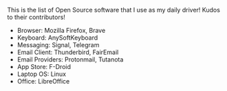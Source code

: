 This is the list of Open Source software that I use as my daily driver! Kudos to their contributors!

- Browser: Mozilla Firefox, Brave
- Keyboard: AnySoftKeyboard
- Messaging: Signal, Telegram
- Email Client: Thunderbird, FairEmail
- Email Providers: Protonmail, Tutanota
- App Store: F-Droid
- Laptop OS: Linux
- Office: LibreOffice
